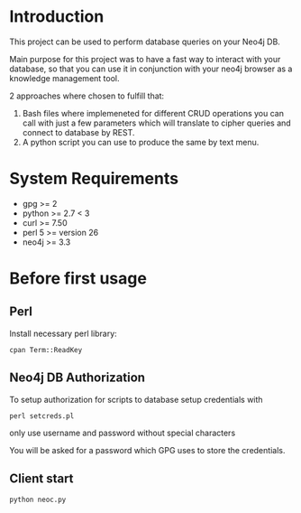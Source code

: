 # Introduction

This project can be used to perform database queries on your Neo4j DB. 

Main purpose for this project was to have a fast way to interact with your database, so that you can use it in conjunction with your neo4j browser as a knowledge management tool. 

2 approaches where chosen to fulfill that:

1. Bash files where implemeneted for different CRUD operations you can call with just a few parameters which will translate to cipher queries and connect to database by REST.
2. A python script you can use to produce the same by text menu.

# System Requirements

- gpg >= 2
- python >= 2.7 < 3
- curl >= 7.50
- perl 5 >= version 26 
- neo4j >= 3.3

# Before first usage

## Perl
Install necessary perl library:

``` 
cpan Term::ReadKey
```

## Neo4j DB Authorization

To setup authorization for scripts to database
setup credentials with 

```
perl setcreds.pl
```

only use username and password without special characters

You will be asked for a password which GPG uses to store the credentials.

## Client start

```
python neoc.py
```
